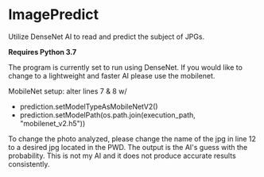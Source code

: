 # ImagePredict
Utilize DenseNet AI to read and predict the subject of JPGs.

**Requires Python 3.7**

The program is currently set to run using DenseNet. If you would like to change to a lightweight and faster AI please use the mobilenet.

MobileNet setup:
alter lines 7 & 8 w/
- prediction.setModelTypeAsMobileNetV2()
- prediction.setModelPath(os.path.join(execution_path, "mobilenet_v2.h5"))

To change the photo analyzed, please change the name of the jpg in line 12 to a desired jpg located in the PWD.
The output is the AI's guess with the probability. This is not my AI and it does not produce accurate results consistently.

